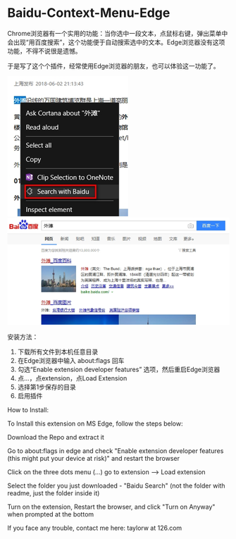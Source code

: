 # Baidu-Context-Menu-Edge

Chrome浏览器有一个实用的功能：当你选中一段文本，点鼠标右键，弹出菜单中会出现“用百度搜索”，这个功能便于自动搜索选中的文本。Edge浏览器没有这项功能，不得不说很是遗憾。

于是写了这个个插件，经常使用Edge浏览器的朋友，也可以体验这一功能了。

![avata](/images/tip1.jpg)
![avata](/images/tip2.jpg)

安装方法：

1. 下载所有文件到本机任意目录
2. 在Edge浏览器中输入 about:flags 回车
3. 勾选“Enable extension developer features” 选项，然后重启Edge浏览器
4. 点...，点extension，点Load Extension
5. 选择第1步保存的目录
6. 启用插件

How to Install:

To Install this extension on MS Edge, follow the steps below:

Download the Repo and extract it

Go to about:flags in edge and check "Enable extension developer features (this might put your device at risk)" and restart the browser

Click on the three dots menu (...) go to extension --> Load extension

Select the folder you just downloaded - "Baidu Search" (not the folder with readme, just the folder inside it)

Turn on the extension, Restart the browser, and click "Turn on Anyway" when prompted at the bottom

If you face any trouble, contact me here: taylorw at 126.com
